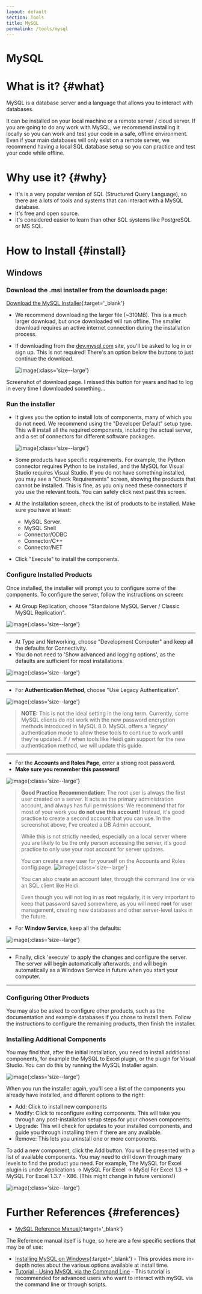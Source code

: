 ```yaml
---
layout: default
section: Tools
title: MySQL
permalink: /tools/mysql
---
```


# MySQL

# What is it? {#what}

MySQL is a database server and a language that allows you to interact with databases.

It can be installed on your local machine or a remote server / cloud server. If you are going to do any work with MySQL, we recommend installing it locally so you can work and test your code in a safe, offline environment. Even if your main databases will only exist on a remote server, we recommend having a local SQL database setup so you can practice and test your code while offline.

# Why use it? {#why}

- It's is a very popular version of SQL (Structured Query Language), so there are a lots of tools and systems that can interact with a MySQL database.
- It's free and open source.
- It's considered easier to learn than other SQL systems like PostgreSQL or MS SQL.


# How to Install {#install}

## Windows

### Download the .msi installer from the downloads page:

  [Download the MySQL Installer](https://dev.mysql.com/downloads/installer/){:target='_blank'}

- We recommend downloading the larger file (~310MB). This is a much larger download, but once downloaded will run offline. The smaller download requires an active internet connection during the installation process.
- If downloading from the [dev.mysql.com](http://dev.mysql.com) site, you'll be asked to log in or sign up. This is not required! There's an option below the buttons to just continue the download.


  ![image](/assets/images/MySQL/begin-your-download.png){:class='size--large'}

Screenshot of download page. I missed this button for years and had to log in every time I downloaded something...

### Run the installer

- It gives you the option to install lots of components, many of which you do not need. We recommend using the "Developer Default" setup type. This will install all the required components, including the actual server, and a set of connectors for different software packages.

  ![image](/assets/images/MySQL/mysql-installer-choose-components.png){:class='size--large'}

- Some products have specific requirements. For example, the Python connector requires Python to be installed, and the MySQL for Visual Studio requires Visual Studio. If you do not have something installed, you may see a "Check Requirements" screen, showing the products that cannot be installed. This is fine, as you only need these connectors if you use the relevant tools. You can safely click next past this screen.
- At the Installation screen, check the list of products to be installed. Make sure you have at least:
  - MySQL Server.
  - MySQL Shell
  - Connector/ODBC
  - Connector/C++
  - Connector/NET
- Click "Execute" to install the components.

### Configure Installed Products

Once installed, the installer will prompt you to configure some of the components. To configure the server, follow the instructions on screen:

- At Group Replication, choose "Standalone MySQL Server / Classic MySQL Replication".

![image](/assets/images/MySQL/group-replication.png){:class='size--large'}

---

- At Type and Networking, choose "Development Computer" and keep all the defaults for Connectivity.
- You do not need to 'Show advanced and logging options', as the defaults are sufficient for most installations.

![image](/assets/images/MySQL/type-and-networking.png){:class='size--large'}

---

- For **Authentication Method**, choose "Use Legacy Authentication".

![image](/assets/images/MySQL/authentication-method.png){:class='size--large'}

> **NOTE:** This is not the ideal setting in the long term. Currently, some MySQL clients do not work with the new password encryption methods introduced in MySQL 8.0. MySQL offers a 'legacy' authentication mode to allow these tools to continue to work until they're updated. If / when tools like Heidi gain support for the new authentication method, we will update this guide.

---

- For the **Accounts and Roles Page**, enter a strong root password. 
- **Make sure you remember this password!**


![image](/assets/images/MySQL/accounts-and-roles.png){:class='size--large'}

> **Good Practice Recommendation:** The root user is always the first user created on a server. It acts as the primary administration account, and always has full permissions. We recommend that for most of your work you **do not use this account!** Instead, it's good practice to create a second account that you can use. In the screenshot above, I've created a DB Admin account.
>
>While this is not strictly needed, especially on a local server where you are likely to be the only person accessing the server, it's good practice to only use your root account for server updates.
>
>You can create a new user for yourself on the Accounts and Roles config page. 
>![image](/assets/images/MySQL/create-new-user.png){:class='size--large'}
>
>You can also create an account later, through the command line or via an SQL client like Heidi.
>
>Even though you will not log in as **root** regularly, it is very important to keep that password saved somewhere, as you will need **root** for user management, creating new databases and other server-level tasks in the future.

- For **Window Service**, keep all the defaults:

![image](/assets/images/MySQL/windows-service.png){:class='size--large'}

---

- Finally, click 'execute' to apply the changes and configure the server. The server will begin automatically afterwards, and will begin automatically as a Windows Service in future when you start your computer.

---

### Configuring Other Products
You may also be asked to configure other products, such as the documentation and example databases if you chose to install them. Follow the instructions to configure the remaining products, then finish the installer.

### Installing Additional Components
You may find that, after the initial installation, you need to install additional components, for example the MySQL to Excel plugin, or the plugin for Visual Studio. You can do this by running the MySQL Installer again. 

![image](/assets/images/MySQL/mysql-installer-add.png){:class='size--large'}

When you run the installer again, you'll see a list of the components you already have installed, and different options to the right:
 - Add: Click to install new components
 - Modify: Click to reconfigure exiting components. This will take you through any post-installation setup steps for your chosen components.
 - Upgrade: This will check for updates to your installed components, and guide you through installing them if there are any available.
 - Remove: This lets you uninstall one or more components.

To add a new component, click the Add button. You will be presented with a list of available components. You may need to drill down through many levels to find the product you need. For example, The MySQL for Excel plugin is under Applications -> MySQL For Excel -> MySql For Excel 1.3 -> MySQL For Excel 1.3.7 - X86. (This might change in future versions!)

![image](/assets/images/MySQL/mysql-installer-choose-components.png){:class='size--large'}

# Further References {#references}

- [MySQL Reference Manual](https://dev.mysql.com/doc/refman/8.0/en/){:target='_blank'}

The Reference manual itself is huge, so here are a few specific sections that may be of use:
- [Installing MySQL on Windows](https://dev.mysql.com/doc/refman/8.0/en/windows-installation.html){:target='_blank'} - This provides more in-depth notes about the various options available at install time.
- [Tutorial - Using MySQL via the Command Line](https://dev.mysql.com/doc/refman/8.0/en/tutorial.html) - This tutorial is recommended for advanced users who want to interact with mySQL via the command line or through scripts.
